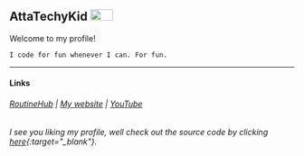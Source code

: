 ## AttaTechyKid <img src="https://attatechykid.github.io/images/github/profile/PRO-git-badge-transparent.png" width="40" height="20">
Welcome to my profile!<br>
```
I code for fun whenever I can. For fun.
```
***
#### Links
###### [RoutineHub](https://routinehub.co/user/AttaTechyKid) | [My website](https://attatechykid.github.io/) | [YouTube](https://youtube.com/@AttaTechyKid)



###### I see you liking my profile, well check out the source code by clicking [here](https://raw.githubusercontent.com/AttaTechyKid/AttaTechyKid/main/README.md){:target="_blank"}.
